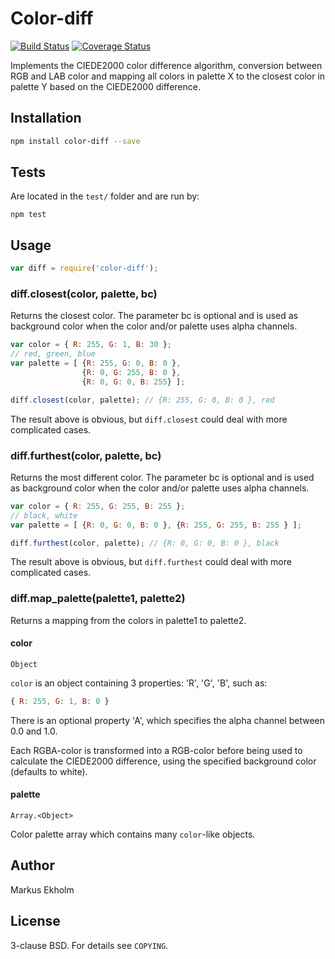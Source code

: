 # Color-diff
[![Build Status](https://travis-ci.org/markusn/color-diff.png)](https://travis-ci.org/markusn/color-diff)
[![Coverage Status](https://coveralls.io/repos/markusn/color-diff/badge.png?branch=master)](https://coveralls.io/r/markusn/color-diff?branch=master)

Implements the CIEDE2000 color difference algorithm, conversion between RGB and
LAB color and mapping all colors in palette X to the closest color in palette Y
based on the CIEDE2000 difference.

## Installation

```bash
npm install color-diff --save
```

## Tests

Are located in the `test/` folder and are run by:

	npm test


## Usage

```js
var diff = require('color-diff');
```

### diff.closest(color, palette, bc)

Returns the closest color. The parameter bc is optional and is used as
background color when the color and/or palette uses alpha channels.

```js
var color = { R: 255, G: 1, B: 30 };
// red, green, blue
var palette = [ {R: 255, G: 0, B: 0 },
                {R: 0, G: 255, B: 0 },
                {R: 0, G: 0, B: 255} ];

diff.closest(color, palette); // {R: 255, G: 0, B: 0 }, red
```

The result above is obvious, but `diff.closest` could deal with more complicated
cases.

### diff.furthest(color, palette, bc)

Returns the most different color. The parameter bc is optional and is used as
background color when the color and/or palette uses alpha channels.

```js
var color = { R: 255, G: 255, B: 255 };
// black, white
var palette = [ {R: 0, G: 0, B: 0 }, {R: 255, G: 255, B: 255 } ];

diff.furthest(color, palette); // {R: 0, G: 0, B: 0 }, black
```

The result above is obvious, but `diff.furthest` could deal with more
complicated cases.


### diff.map_palette(palette1, palette2)

Returns a mapping from the colors in palette1 to palette2.


#### color
`Object`

`color` is an object containing 3 properties: 'R', 'G', 'B', such as:

```js
{ R: 255, G: 1, B: 0 }
```

There is an optional property 'A', which specifies the alpha channel between 0.0
and 1.0.

Each RGBA-color is transformed into a RGB-color before being used to calculate
the CIEDE2000 difference, using the specified background color
(defaults to white).

#### palette

`Array.<Object>`

Color palette array which contains many `color`-like objects.


## Author
Markus Ekholm

## License
3-clause BSD. For details see `COPYING`.
